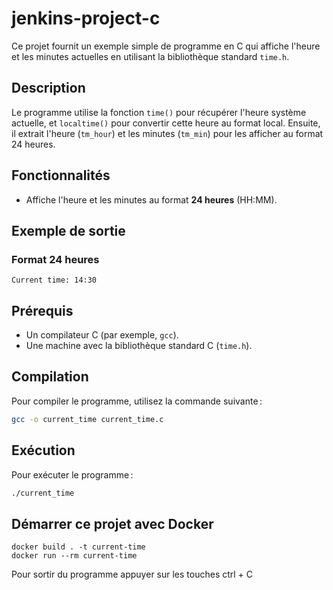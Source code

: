 # jenkins-project-c

Ce projet fournit un exemple simple de programme en C qui affiche l'heure et les minutes actuelles en utilisant la bibliothèque standard `time.h`.

## **Description**

Le programme utilise la fonction `time()` pour récupérer l'heure système actuelle, et `localtime()` pour convertir cette heure au format local. Ensuite, il extrait l'heure (`tm_hour`) et les minutes (`tm_min`) pour les afficher au format 24 heures.

## **Fonctionnalités**

- Affiche l'heure et les minutes au format **24 heures** (HH:MM).

## **Exemple de sortie**

### Format 24 heures

```
Current time: 14:30
```

## **Prérequis**

- Un compilateur C (par exemple, `gcc`).
- Une machine avec la bibliothèque standard C (`time.h`).

## **Compilation**

Pour compiler le programme, utilisez la commande suivante :

```bash
gcc -o current_time current_time.c
```

## **Exécution**

Pour exécuter le programme :

```bash
./current_time
```

## Démarrer ce projet avec Docker
```
docker build . -t current-time
docker run --rm current-time
```

Pour sortir du programme appuyer sur les touches ctrl + C